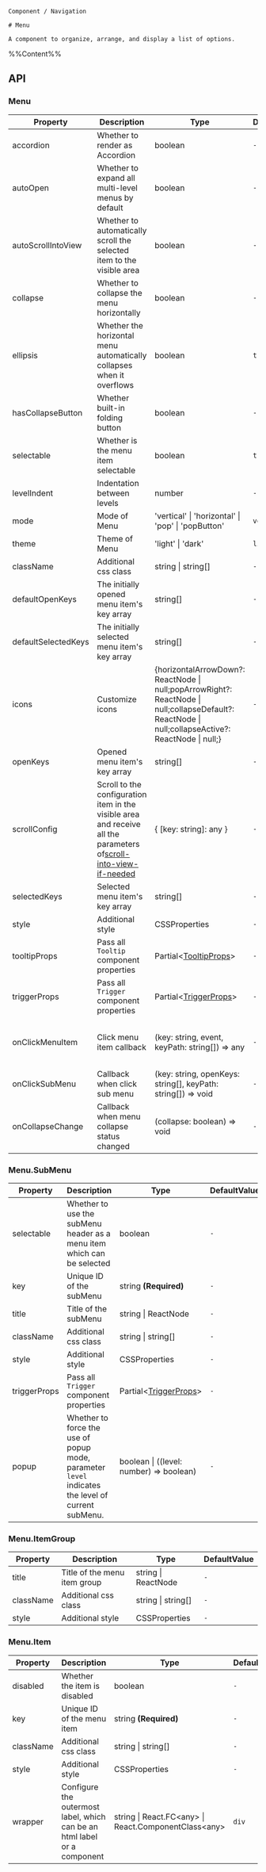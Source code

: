 `````
Component / Navigation

# Menu

A component to organize, arrange, and display a list of options.
`````

%%Content%%

## API

### Menu

|Property|Description|Type|DefaultValue|Version|
|---|---|---|---|---|
|accordion|Whether to render as Accordion|boolean |`-`|-|
|autoOpen|Whether to expand all multi-level menus by default|boolean |`-`|-|
|autoScrollIntoView|Whether to automatically scroll the selected item to the visible area|boolean |`-`|-|
|collapse|Whether to collapse the menu horizontally|boolean |`-`|-|
|ellipsis|Whether the horizontal menu automatically collapses when it overflows|boolean |`true`|2.24.0|
|hasCollapseButton|Whether built-in folding button|boolean |`-`|-|
|selectable|Whether is the menu item selectable|boolean |`true`|-|
|levelIndent|Indentation between levels|number |`-`|-|
|mode|Mode of Menu|'vertical' \| 'horizontal' \| 'pop' \| 'popButton' |`vertical`|-|
|theme|Theme of Menu|'light' \| 'dark' |`light`|-|
|className|Additional css class|string \| string[] |`-`|-|
|defaultOpenKeys|The initially opened menu item's key array|string[] |`-`|-|
|defaultSelectedKeys|The initially selected menu item's key array|string[] |`-`|-|
|icons|Customize icons|{horizontalArrowDown?: ReactNode \| null;popArrowRight?: ReactNode \| null;collapseDefault?: ReactNode \| null;collapseActive?: ReactNode \| null;} |`-`|-|
|openKeys|Opened menu item's key array|string[] |`-`|-|
|scrollConfig|Scroll to the configuration item in the visible area and receive all the parameters of[scroll-into-view-if-needed](https://github.com/stipsan/scroll-into-view-if-needed)|{ [key: string]: any } |`-`|-|
|selectedKeys|Selected menu item's key array|string[] |`-`|-|
|style|Additional style|CSSProperties |`-`|-|
|tooltipProps|Pass all `Tooltip` component properties|Partial&lt;[TooltipProps](tooltip#tooltip)&gt; |`-`|-|
|triggerProps|Pass all `Trigger` component properties|Partial&lt;[TriggerProps](trigger#trigger)&gt; |`-`|-|
|onClickMenuItem|Click menu item callback|(key: string, event, keyPath: string[]) => any |`-`|`event` in 2.15.0, `keyPath` in 2.19.0|
|onClickSubMenu|Callback when click sub menu|(key: string, openKeys: string[], keyPath: string[]) => void |`-`|`keyPath` in 2.19.0|
|onCollapseChange|Callback when menu collapse status changed|(collapse: boolean) => void |`-`|-|

### Menu.SubMenu

|Property|Description|Type|DefaultValue|Version|
|---|---|---|---|---|
|selectable|Whether to use the subMenu header as a menu item which can be selected|boolean |`-`|-|
|key|Unique ID of the subMenu|string  **(Required)**|`-`|-|
|title|Title of the subMenu|string \| ReactNode |`-`|-|
|className|Additional css class|string \| string[] |`-`|-|
|style|Additional style|CSSProperties |`-`|-|
|triggerProps|Pass all `Trigger` component properties|Partial&lt;[TriggerProps](trigger#trigger)&gt; |`-`|2.19.0|
|popup|Whether to force the use of popup mode, parameter `level` indicates the level of current subMenu.|boolean \| ((level: number) => boolean) |`-`|2.8.0|

### Menu.ItemGroup

|Property|Description|Type|DefaultValue|
|---|---|---|---|
|title|Title of the menu item group|string \| ReactNode |`-`|
|className|Additional css class|string \| string[] |`-`|
|style|Additional style|CSSProperties |`-`|

### Menu.Item

|Property|Description|Type|DefaultValue|Version|
|---|---|---|---|---|
|disabled|Whether the item is disabled|boolean |`-`|-|
|key|Unique ID of the menu item|string  **(Required)**|`-`|-|
|className|Additional css class|string \| string[] |`-`|-|
|style|Additional style|CSSProperties |`-`|-|
|wrapper|Configure the outermost label, which can be an html label or a component|string \| React.FC&lt;any&gt; \| React.ComponentClass&lt;any&gt; |`div`|2.16.0|

